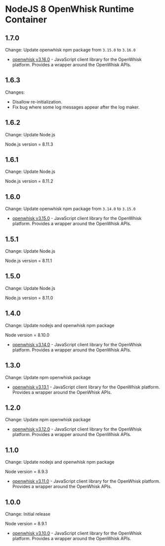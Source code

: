 <!--
#
# Licensed to the Apache Software Foundation (ASF) under one or more
# contributor license agreements.  See the NOTICE file distributed with
# this work for additional information regarding copyright ownership.
# The ASF licenses this file to You under the Apache License, Version 2.0
# (the "License"); you may not use this file except in compliance with
# the License.  You may obtain a copy of the License at
#
#     http://www.apache.org/licenses/LICENSE-2.0
#
# Unless required by applicable law or agreed to in writing, software
# distributed under the License is distributed on an "AS IS" BASIS,
# WITHOUT WARRANTIES OR CONDITIONS OF ANY KIND, either express or implied.
# See the License for the specific language governing permissions and
# limitations under the License.
#
-->

# NodeJS 8 OpenWhisk Runtime Container

## 1.7.0
Change: Update openwhisk npm package from `3.15.0` to `3.16.0`

- [openwhisk v3.16.0](https://www.npmjs.com/package/openwhisk) - JavaScript client library for the OpenWhisk platform. Provides a wrapper around the OpenWhisk APIs.

## 1.6.3
Changes:
  - Disallow re-initialization.
  - Fix bug where some log messages appear after the log maker.

## 1.6.2
Change: Update Node.js

Node.js version = 8.11.3

## 1.6.1
Change: Update Node.js

Node.js version = 8.11.2

## 1.6.0
Change: Update openwhisk npm package from `3.14.0` to `3.15.0`

- [openwhisk v3.15.0](https://www.npmjs.com/package/openwhisk) - JavaScript client library for the OpenWhisk platform. Provides a wrapper around the OpenWhisk APIs.

## 1.5.1
Change: Update Node.js

Node.js version = 8.11.1

## 1.5.0
Change: Update Node.js

Node.js version = 8.11.0

## 1.4.0
Change: Update nodejs and openwhisk npm package

Node version = 8.10.0

- [openwhisk v3.14.0](https://www.npmjs.com/package/openwhisk) - JavaScript client library for the OpenWhisk platform. Provides a wrapper around the OpenWhisk APIs.

## 1.3.0
Change: Update npm openwhisk package

- [openwhisk v3.13.1](https://www.npmjs.com/package/openwhisk) - JavaScript client library for the OpenWhisk platform. Provides a wrapper around the OpenWhisk APIs.

## 1.2.0
Change: Update npm openwhisk package

- [openwhisk v3.12.0](https://www.npmjs.com/package/openwhisk) - JavaScript client library for the OpenWhisk platform. Provides a wrapper around the OpenWhisk APIs.

## 1.1.0
Change: Update nodejs and openwhisk npm package

Node version = 8.9.3

- [openwhisk v3.11.0](https://www.npmjs.com/package/openwhisk) - JavaScript client library for the OpenWhisk platform. Provides a wrapper around the OpenWhisk APIs.

## 1.0.0
Change: Initial release

Node version = 8.9.1

- [openwhisk v3.10.0](https://www.npmjs.com/package/openwhisk) - JavaScript client library for the OpenWhisk platform. Provides a wrapper around the OpenWhisk APIs.
